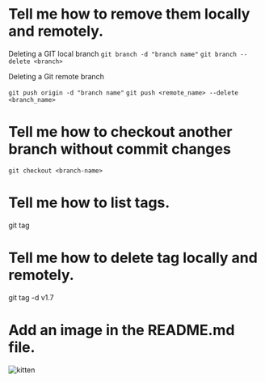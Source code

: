 # Tell me how to remove them locally and remotely.
Deleting a GIT local branch
`git branch -d "branch name"`
`git branch --delete <branch>`

Deleting a Git remote branch

`git push origin -d "branch name"`
`git push <remote_name> --delete <branch_name>`


# Tell me how to checkout another branch without commit changes
 `git checkout <branch-name>`

# Tell me how to list tags.

git tag

# Tell me how to delete tag locally and remotely.
git tag -d v1.7

# Add an image in the README.md file.
![kitten](https://github.com/user-attachments/assets/bd4e59f7-a1b0-43a4-8877-d708fd353b18)


